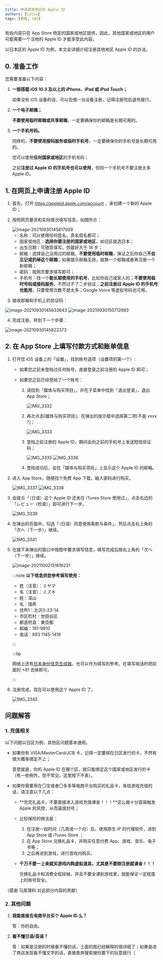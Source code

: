 ```yaml
---
title: 申请其他地区的 Apple ID
authors: [Lytsu]
tags: [教程, iOS]
---
```


有些内容只在 App Store 特定的国家或地区提供，因此，其他国家或地区的用户可能需要一个当地的 Apple ID 才能享受此内容。

以日本区的 Apple ID 为例，本文会详细介绍注册其他地区 Apple ID 的办法。

<!--truncate-->

## 0. 准备工作

您需要准备以下内容：

1. **一部搭载 iOS 10.3 及以上的 iPhone、iPad 或 iPod Touch；**

   如果没有 iOS 设备的话，可以去借一台设备注册，记得注册完后退号就行。

2. **一个电子邮箱；**

   **不要使用临时邮箱或共享邮箱**，一定要确保你的邮箱是长期可用的。

3. **一个手机号码。**

   同样的，**不要使用接码服务或临时手机号**，一定要确保你的手机号是长期可用的。

   您可以使用**任何国家或地区**的手机号码；

   之前**注册过 Apple ID 的手机号也可以使用**，但同一个手机号不要注册太多 Apple ID。

## 1. 在网页上申请注册 Apple ID

1. 首先，打开 https://appleid.apple.com/account ，来创建一个新的 Apple ID；

2. 按照网页要求和实际情况填写信息，如图所示：

   <img fancy="yep" src="https://i.loli.net/2021/09/30/VovCtJqxEHud12G.png" alt="image-20210930145617009" />
   
   - 名称：可以使用任何姓名，真名假名都可；
   - 国家或地区：**选择你要注册的国家或地区**，如日区就选日本；
   - 出生日期：可随意填写，但最好大于 18 岁；
   - 邮箱：选择自己没用过的邮箱，**不要使用临时邮箱**，保证之后你自己**不会忘记或扔掉这个邮箱**；如果提示邮箱无效，就换一个邮箱或者再注册一个新邮箱；
   - 密码：按网页要求填写即可；
   - 手机号：找一个**能长期使用的手机号**，比如你自己或家人的；**不要使用临时号码或接码服务**，不然过不了二步验证；**之前注册过 Apple ID 的手机号也能用**，只要使用次数不是太多；Google Voice 等虚拟号码也可用。

3. 接收邮箱和手机上的验证码：

  <img fancy="yep" src="https://i.loli.net/2021/09/30/aw2E6z1OfLmlW9Y.png" alt="image-20210930145633643" />

  <img fancy="yep" src="https://i.loli.net/2021/09/30/Q23y5atHVnqkYRW.png" alt="image-20210930150712683" />

4. 完成注册，转到下一个步骤：

  <img fancy="yep" src="https://i.loli.net/2021/09/30/AVqh8XtsERuwfM7.png" alt="image-20210930145822373" />

## 2. 在 App Store 上填写付款方式和账单信息

1. 打开您 iOS 设备上的「设置」，找到账号选项（设置项的第一个）:

   - 如果您之前未登陆过任何账号，直接登录之前注册的 Apple ID 即可；

   - 如果您之前已经登陆了一个账号：

     1. 请找到「媒体与购买项目」，并在子菜单中找到「退出登录」，退出 App Store；

        <img fancy="yep" src="https://i.loli.net/2021/09/30/vyZT8WNV6FIjg5M.jpg" alt="IMG_3332" />

     2. 再次点击⌈媒体与购买项目⌋，在弹出的提示框中选择第二项⌈不是 xxxx ?⌋；

        <img fancy="yep" src="https://i.loli.net/2021/09/30/ACu9xyXWqgslDOa.jpg" alt="IMG_3333" />

     3. 登陆之前注册的 Apple ID，期间会向之前的手机号上发送短信验证码；

        <img fancy="yep" src="https://i.loli.net/2021/09/30/WMc35koYFTqVl2G.jpg" alt="IMG_3335" />

        <img fancy="yep" src="https://i.loli.net/2021/09/30/HbxhymtSTc85WNX.jpg" alt="IMG_3336" />

     4. 登陆成功后，会在「媒体与购买项目」上显示这个 Apple ID 的邮箱。

2. 进入 App Store，随便找个免费 App 下载，输入密码进行购买。

   <img fancy="yep" src="https://i.loli.net/2021/09/30/vhJKqmzaVbnPfGp.jpg" alt="IMG_3337" />

   <img fancy="yep" src="https://i.loli.net/2021/09/30/E9nUf2z8QCMedgs.jpg" alt="IMG_3338" />

3. 会提示「（日语）这个 Apple ID 还未在 iTunes Store 使用过」，点击右边的「レビュー（检查）」即可进行下一步。

   <img fancy="yep" src="https://i.loli.net/2021/09/30/29AonQ3JMhRFGWa.jpg" alt="IMG_3339" />

4. 在弹出的页面中，勾选「（日语）同意使用条款与条件」，然后点击右上角的「次へ（下一步）」继续。

   <img fancy="yep" src="https://i.loli.net/2021/09/30/R4By1KWSMpO5dLA.jpg" alt="IMG_3341" />

5. 在接下来弹出的窗口中按图中要求填写信息，填写完成后按右上角的「次へ（下一步）」继续。

   <img fancy="yep" src="https://i.loli.net/2021/10/02/tEjaGlVcInmDL41.png" alt="image-20211002151616231" />
   
   :::note **以下信息供您参考填写使用：**
   
   - 姓（注音）：ミヤマ
   - 名（注音）：ミズキ
   - 姓：深山
   - 名：瑞希
   - 住所1：北沢3-23-14
   - 市区町村：世田谷区
   - 都道府县：東京都
   - 邮编：191-9810
   - 电话：893 1145-1419

   :::
   
   :::tip
   
   网络上还有[日本身份信息生成器](http://www.shenfendaquan.com/Index/index/ri_ben_ren_shen_fen_zi_liao)，也可以作为填写的参考，在填写电话时把前面的 +81 去掉即可。
   
   :::
   
6. 注册完成，现在可以使用这个 Apple ID 了。

   <img fancy="yep" src="https://i.loli.net/2021/09/30/7ntmaDAzjeJKZ2B.jpg" alt="IMG_3345" />

## 问题解答

### 1. 充值相关

以下问题以日区为例，其他区问题基本通用。

- 如果你有 VISA/MasterCard/JCB 卡，记得一定要绑在日区发行的卡，不然有很大概率绑定不上；

  意思就是，你的 Apple ID 在哪个区，就只能绑定这个国家或地区发行的卡（有一些例外，但不常见，这里按下不表）。

- 如果你需要用在〇宝或者〇多多等电商平台购买的礼品卡，来给游戏充值的话，请注意以下几点：

  - **充完礼品卡，不要直接进入游戏充值课金！！！**这么做十分容易触发 Apple 的风控，从而喜提封号；

  - 比较保险的做法是：

    1. 在注册一段时间（几周或一个月）后，使用原生 IP 的代理软件，进到 App Store 或 iTunes Store ；
    2. 在 App Store 兑换礼品卡，并购买任意付费 App、游戏、音乐、电子书等；
    3. 之后再进到游戏，进行游戏内购买。

  - **千万不要一上来就买游戏内购虚拟道具，尤其是不要刚注册就课金！！！**

    兑换礼品卡和消费全程挂梯，并且不要全课到游戏里，就能保证一定程度上的账号安全。

（感谢 马尾理科 对这部分内容的贡献）

### 2. 其他问题

1. **我能直接去电商平台买个 Apple ID 么？**

   答：你的自由。

2. **看不懂日语/英语？**

   答：如果是注册的时候看不懂的话，上面的图已经解释的很详细了；如果是进了商店发现看不懂文字的话，直接直奔搜索搜你要下的玩意就行（

